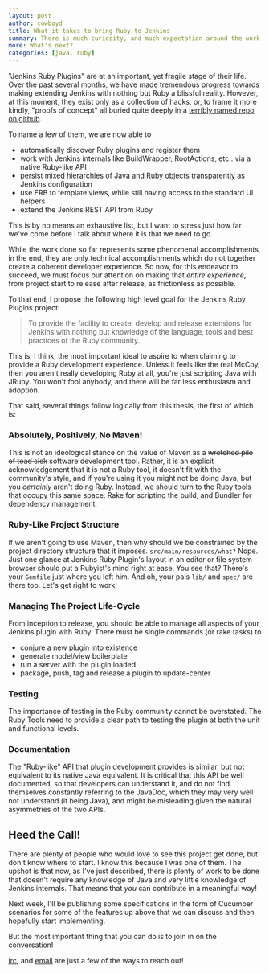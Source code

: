 ```yaml
---
layout: post
author: cowboyd
title: What it takes to bring Ruby to Jenkins
summary: There is much curiosity, and much expectation around the work being done to extend the Jenkins CI server so that you can write plugins in Ruby. This is where I believe we are, where it is that we need to go, and what it will take to get there.
more: What's next?
categories: [java, ruby]
---
```


"Jenkins Ruby Plugins" are at an important, yet fragile stage of their life. Over the past several months, we have made 
tremendous progress towards making extending Jenkins with nothing but Ruby a blissful reality. However, at this moment, 
they exist only as a collection of hacks, or, to frame it more kindly, "proofs of concept" all buried quite deeply in a 
[terribly named repo on github](http://github.com/cowboyd/fog.hpi).  


To name a few of them, we are now able to

* automatically discover Ruby plugins and register them
* work with Jenkins internals like BuildWrapper, RootActions, etc.. via a native Ruby-like API
* persist mixed hierarchies of Java and Ruby objects transparently as Jenkins configuration
* use ERB to template views, while still having access to the standard UI helpers
* extend the Jenkins REST API from Ruby

This is by no means an exhaustive list, but I want to stress just how far we've come before I talk about where it is that
we need to go. 

While the work done so far represents some phenomenal accomplishments, in the end, they are only technical accomplishments which do not together create a coherent developer experience. So now, for this endeavor to succeed, we must focus our attention on making that *entire experience*, from project start to release after release, as frictionless as possible.

To that end, I propose the following high level goal for the Jenkins Ruby Plugins project: 

>To provide the facility to create, develop and release extensions for Jenkins with nothing but knowledge of the language, tools and best practices of the Ruby community.

This is, I think, the most important ideal to aspire to when claiming to provide a Ruby development experience. Unless it feels like the real McCoy, then you aren't really developing Ruby at all, you're just scripting Java with JRuby. You won't fool anybody, and there will be far less enthusiasm and adoption.

That said, several things follow logically from this thesis, the first of which is:

### Absolutely, Positively, No Maven!

This is not an ideological stance on the value of Maven as a <strike>wretched pile of toad sick</strike> software development tool. Rather, it is an explicit acknowledgement that it is not a Ruby tool, it doesn't fit with the community's style, and if you're using it 
you might not be doing Java, but you *certainly* aren't doing Ruby. Instead, we should turn to the Ruby tools that
occupy this same space: Rake for scripting the build, and Bundler for dependency management.

### Ruby-Like Project Structure

If we aren't going to use Maven, then why should we be constrained by the project directory structure that it imposes. `src/main/resources/what?` Nope. Just one glance at Jenkins Ruby Plugin's layout in an editor or file system browser
should put a Rubyist's mind right at ease. You see that? There's your `Gemfile` just
where you left him. And oh, your pals `lib/` and `spec/` are there too. Let's get right to work!

### Managing The Project Life-Cycle

From inception to release, you should be able to manage all aspects of your Jenkins plugin with Ruby. There must be single
commands (or rake tasks) to 

* conjure a new plugin into existence
* generate model/view boilerplate
* run a server with the plugin loaded
* package, push, tag and release a plugin to update-center

### Testing

The importance of testing in the Ruby community cannot be overstated. The Ruby Tools need to provide a clear path to 
testing the plugin at both the unit and functional levels.

### Documentation

The "Ruby-like" API that plugin development provides is similar, but not equivalent to its native Java equivalent. 
It is critical that this API be well documented, so that developers can understand it, and do not find themselves constantly
referring to the JavaDoc, which they may very well not understand (it being Java), and might be misleading given the natural
asymmetries of the two APIs.

## Heed the Call!

There are plenty of people who would love to see this project get done, but don't know where to start. I know this because I was one of them. The upshot is that now, as I've just described, there is plenty of work to be done that doesn't require any knowledge of Java and very little knowledge of Jenkins internals. That means that *you* can contribute in a meaningful way!

Next week, I'll be publishing some specifications in the form of Cucumber scenarios for some of the features up above that we can discuss and then hopefully start implementing.

But the most important thing that you can do is to join in on the conversation!

[irc](irc://freenode.net/jenkins), and [email](http://groups.google.com/group/jenkinsrb) are just a few of the ways to reach out!


